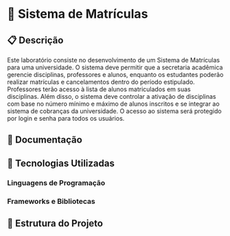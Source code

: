 # 📌 Sistema de Matrículas

## 📋 Descrição
Este laboratório consiste no desenvolvimento de um Sistema de Matrículas para uma universidade.
O sistema deve permitir que a secretaria acadêmica gerencie disciplinas, professores e alunos, enquanto os estudantes poderão realizar matrículas e cancelamentos dentro do período estipulado.
Professores terão acesso à lista de alunos matriculados em suas disciplinas.
Além disso, o sistema deve controlar a ativação de disciplinas com base no número mínimo e máximo de alunos inscritos e se integrar ao sistema de cobranças da universidade.
O acesso ao sistema será protegido por login e senha para todos os usuários.

## 📃 Documentação

## 🚀 Tecnologias Utilizadas
### Linguagens de Programação

### Frameworks e Bibliotecas

## 📂 Estrutura do Projeto
